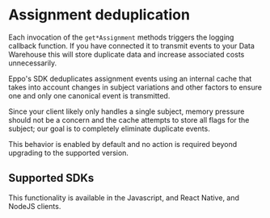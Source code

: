 # Assignment deduplication

Each invocation of the `get*Assignment` methods triggers the logging callback function. 
If you have connected it to transmit events to your Data Warehouse this 
will store duplicate data and increase associated costs unnecessarily.

Eppo's SDK deduplicates assignment events using an internal cache
that takes into account changes in subject variations and other factors to ensure
one and only one canonical event is transmitted. 

Since your client likely only handles a single subject, memory pressure should not be a concern 
and the cache attempts to store all flags for the subject; 
our goal is to completely eliminate duplicate events.

This behavior is enabled by default and no action is required beyond upgrading to the supported version.

## Supported SDKs
This functionality is available in the Javascript, and React Native, and NodeJS clients.
